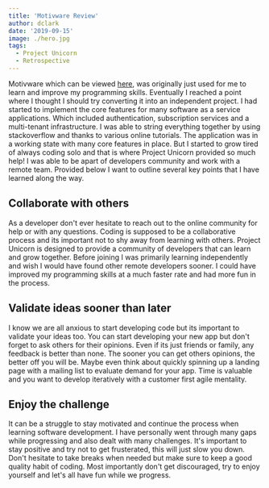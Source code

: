 ```yaml
---
title: 'Motivware Review'
author: dclark
date: '2019-09-15'
image: ./hero.jpg
tags:
  - Project Unicorn
  - Retrospective
---
```


Motivware which can be viewed [here](https://www.motivare.com), was originally just used for me to learn and improve my programming skills. Eventually I reached a point where I thought I should try converting it into an independent project. I had started to implement the core features for many software as a service applications. Which included authentication, subscription services and a multi-tenant infrastructure. I was able to string everything together by using stackoverflow and thanks to various online tutorials. The application was in a working state with many core features in place. But I started to grow tired of always coding solo and that is where Project Unicorn provided so much help! I was able to be apart of developers community and work with a remote team. Provided below I want to outline several key points that I have learned along the way.

## Collaborate with others

As a developer don't ever hesitate to reach out to the online community for help or with any questions. Coding is supposed to be a collaborative process and its important not to shy away from learning with others. Project Unicorn is designed to provide a community of developers that can learn and grow together. Before joining I was primarily learning independently and wish I would have found other remote developers sooner. I could have improved my programming skills at a much faster rate and had more fun in the process.

## Validate ideas sooner than later

I know we are all anxious to start developing code but its important to validate your ideas too. You can start developing your new app but don't forget to ask others for their opinions. Even if its just friends or family, any feedback is better than none. The sooner you can get others opinions, the better off you will be. Maybe even think about quickly spinning up a landing page with a mailing list to evaluate demand for your app. Time is valuable and you want to develop iteratively with a customer first agile mentality.

## Enjoy the challenge

It can be a struggle to stay motivated and continue the process when learning software development. I have personally went through many gaps while progressing and also dealt with many challenges. It's important to stay positive and try not to get frusterated, this will just slow you down. Don't hesitate to take breaks when needed but make sure to keep a good quality habit of coding. Most importantly don't get discouraged, try to enjoy yourself and let's all have fun while we progress.
